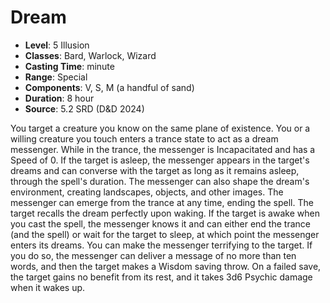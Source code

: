 # Dream

- **Level**: 5 Illusion
- **Classes**: Bard, Warlock, Wizard
- **Casting Time**: minute
- **Range**: Special
- **Components**: V, S, M (a handful of sand)
- **Duration**: 8 hour
- **Source**: 5.2 SRD (D&D 2024)

You target a creature you know on the same plane of existence. You or a willing creature you touch enters a trance state to act as a dream messenger. While in the trance, the messenger is Incapacitated and has a Speed of 0. If the target is asleep, the messenger appears in the target's dreams and can converse with the target as long as it remains asleep, through the spell's duration. The messenger can also shape the dream's environment, creating landscapes, objects, and other images. The messenger can emerge from the trance at any time, ending the spell. The target recalls the dream perfectly upon waking. If the target is awake when you cast the spell, the messenger knows it and can either end the trance (and the spell) or wait for the target to sleep, at which point the messenger enters its dreams. You can make the messenger terrifying to the target. If you do so, the messenger can deliver a message of no more than ten words, and then the target makes a Wisdom saving throw. On a failed save, the target gains no benefit from its rest, and it takes 3d6 Psychic damage when it wakes up.

